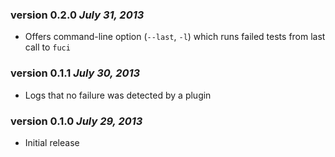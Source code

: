 ### version 0.2.0 *July 31, 2013*
* Offers command-line option (`--last`, `-l`) which runs failed tests
from last call to `fuci`

### version 0.1.1 *July 30, 2013*
* Logs that no failure was detected by a plugin

### version 0.1.0 *July 29, 2013*
* Initial release
